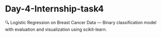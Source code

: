 # Day-4-Internship-task4
🔍 Logistic Regression on Breast Cancer Data — Binary classification model with evaluation and visualization using scikit-learn.

